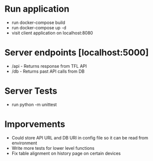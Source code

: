 # Run application

- run docker-compose build 
- run docker-compose up -d
- visit client application on localhost:8080
  
# Server endpoints [localhost:5000]

- /api - Returns response from TFL API
- /db - Returns past API calls from DB

# Server Tests

- run python -m unittest

# Imporvements

- Could store API URL and DB URI in config file so it can be read from environment
- Write more tests for lower level functions
- Fix table alignment on history page on certain devices